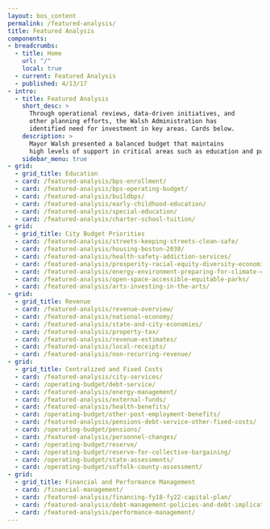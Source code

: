 ```yaml
---
layout: bos_content
permalink: /featured-analysis/
title: Featured Analysis
components:
- breadcrumbs:
  - title: Home
    url: "/"
    local: true
  - current: Featured Analysis
  - published: 4/13/17
- intro:
  - title: Featured Analysis
    short_desc: >
      Through operational reviews, data-driven initiatives, and
      other planning efforts, the Walsh Administration has 
      identified need for investment in key areas. Cards below.
    description: >
      Mayor Walsh presented a balanced budget that maintains 
      high levels of support in critical areas such as education and public safety, makes limited strategic investments,continues the City's commitment to addressing its long-term liabilities, and builds on the Administration's record of strong fiscal management. This is made possible by the Administration's achievement of efficiencies and savings. The City's data-driven managerial approach was recently validated by the affirmation of Boston's triple A bond rating.
    sidebar_menu: true
- grid:
  - grid_title: Education
  - card: /featured-analysis/bps-enrollment/
  - card: /featured-analysis/bps-operating-budget/
  - card: /featured-analysis/buildbps/
  - card: /featured-analysis/early-childhood-education/
  - card: /featured-analysis/special-education/
  - card: /featured-analysis/charter-school-tuition/
- grid: 
  - grid_title: City Budget Priorities
  - card: /featured-analysis/streets-keeping-streets-clean-safe/
  - card: /featured-analysis/housing-boston-2030/
  - card: /featured-analysis/health-safety-addiction-services/
  - card: /featured-analysis/prosperity-racial-equity-diversity-economic-mobility/
  - card: /featured-analysis/energy-environment-preparing-for-climate-change/
  - card: /featured-analysis/open-space-accessible-equitable-parks/          
  - card: /featured-analysis/arts-investing-in-the-arts/                     
- grid: 
  - grid_title: Revenue
  - card: /featured-analysis/revenue-overview/
  - card: /featured-analysis/national-economy/
  - card: /featured-analysis/state-and-city-economies/
  - card: /featured-analysis/property-tax/
  - card: /featured-analysis/revenue-estimates/
  - card: /featured-analysis/local-receipts/
  - card: /featured-analysis/non-recurring-revenue/
- grid: 
  - grid_title: Centralized and Fixed Costs
  - card: /featured-analysis/city-services/
  - card: /operating-budget/debt-service/
  - card: /featured-analysis/energy-management/ 
  - card: /featured-analysis/external-funds/
  - card: /featured-analysis/health-benefits/
  - card: /operating-budget/other-post-employment-benefits/
  - card: /featured-analysis/pensions-debt-service-other-fixed-costs/
  - card: /operating-budget/pensions/
  - card: /featured-analysis/personnel-changes/
  - card: /operating-budget/reserve/
  - card: /operating-budget/reserve-for-collective-bargaining/
  - card: /operating-budget/state-assessments/
  - card: /operating-budget/suffolk-county-assessment/
- grid:
  - grid_title: Financial and Performance Management
  - card: /financial-management/
  - card: /featured-analysis/financing-fy18-fy22-capital-plan/
  - card: /featured-analysis/debt-management-policies-and-debt-implications-of-plan/
  - card: /featured-analysis/performance-management/
---
```

